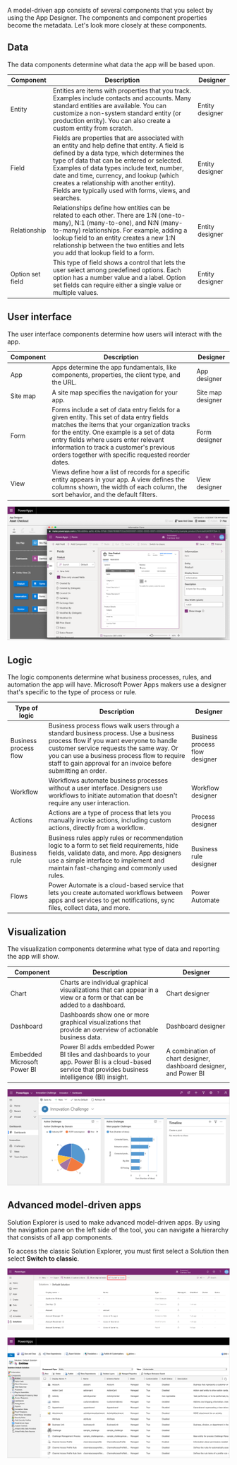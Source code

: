 A model-driven app consists of several components that you select by using the App Designer. The components and component properties become the metadata. Let's look more closely at these components.

## Data
The data components determine what data the app will be based upon.

| Component        | Description | Designer |
|------------------|-------------|----------|
| Entity           | Entities are items with properties that you track. Examples include contacts and accounts. Many standard entities are available. You can customize a non-system standard entity (or production entity). You can also create a custom entity from scratch. | Entity designer |
| Field            | Fields are properties that are associated with an entity and help define that entity. A field is defined by a data type, which determines the type of data that can be entered or selected. Examples of data types include text, number, date and time, currency, and lookup (which creates a relationship with another entity). Fields are typically used with forms, views, and searches. | Entity designer |
| Relationship     | Relationships define how entities can be related to each other. There are 1:N (one-to-many), N:1 (many-to-one), and N:N (many-to-many) relationships. For example, adding a lookup field to an entity creates a new 1:N relationship between the two entities and lets you add that lookup field to a form. | Entity designer |
| Option set field | This type of field shows a control that lets the user select among predefined options. Each option has a number value and a label. Option set fields can require either a single value or multiple values. | Entity designer |

## User interface
The user interface components determine how users will interact with the app.

| Component | Description | Designer |
|-----------|-------------|----------|
| App       | Apps determine the app fundamentals, like components, properties, the client type, and the URL. | App designer |
| Site map  | A site map specifies the navigation for your app. | Site map designer |
| Form      | Forms include a set of data entry fields for a given entity. This set of data entry fields matches the items that your organization tracks for the entity. One example is a set of data entry fields where users enter relevant information to track a customer's previous orders together with specific requested reorder dates. | Form designer |
| View      | Views define how a list of records for a specific entity appears in your app. A view defines the columns shown, the width of each column, the sort behavior, and the default filters. | View designer |

![Screenshot of the App designer with components and properties.](../media/updated-app-and-form-designers.png)

## Logic
The logic components determine what business processes, rules, and automation the app will have. Microsoft Power Apps makers use a designer that's specific to the type of process or rule.

| Type of logic         | Description | Designer |
|-----------------------|-------------|----------|
| Business process flow | Business process flows walk users through a standard business process. Use a business process flow if you want everyone to handle customer service requests the same way. Or you can use a business process flow to require staff to gain approval for an invoice before submitting an order. | Business process flow designer |
| Workflow              | Workflows automate business processes without a user interface. Designers use workflows to initiate automation that doesn't require any user interaction. | Workflow designer |
| Actions               | Actions are a type of process that lets you manually invoke actions, including custom actions, directly from a workflow. | Process designer |
| Business rule         | Business rules apply rules or recommendation logic to a form to set field requirements, hide fields, validate data, and more. App designers use a simple interface to implement and maintain fast-changing and commonly used rules. | Business rule designer |
| Flows                  | Power Automate is a cloud-based service that lets you create automated workflows between apps and services to get notifications, sync files, collect data, and more. | Power Automate |

## Visualization
The visualization components determine what type of data and reporting the app will show.

| Component                   | Description | Designer |
|-----------------------------|-------------|----------|
|Chart                        | Charts are individual graphical visualizations that can appear in a view or a form or that can be added to a dashboard. | Chart designer |
|Dashboard                    | Dashboards show one or more graphical visualizations that provide an overview of actionable business data. | Dashboard designer |
| Embedded Microsoft Power BI | Power BI adds embedded Power BI tiles and dashboards to your app. Power BI is a cloud-based service that provides business intelligence (BI) insight. | A combination of chart designer, dashboard designer, and Power BI |

![Screenshot example of visualization components with charts.](../media/updated-dashboard-designer2.png)

## Advanced model-driven apps
Solution Explorer is used to make advanced model-driven apps. By using the navigation pane on the left side of the tool, you can navigate a hierarchy that consists of all app components.

To access the classic Solution Explorer, you must first select a Solution then select **Switch to classic**.

![Screenshot of the Switch to Classic feature.](../media/switch-to-classic.png)

![Screenshot of the Class Solution Explorer.](../media/updated-solutionexplorer-entitiescollapsed.png)
